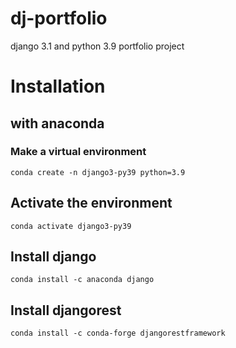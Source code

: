 # dj-portfolio
django 3.1 and python 3.9 portfolio project

# Installation

## with anaconda

### Make a virtual environment
`conda create -n django3-py39 python=3.9`

## Activate the environment
`conda activate django3-py39`

## Install django
`conda install -c anaconda django`

## Install djangorest
`conda install -c conda-forge djangorestframework`
